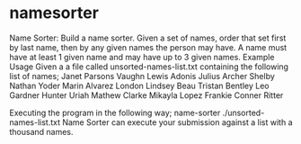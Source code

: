 # namesorter
Name Sorter:
Build a name sorter. Given a set of names, order that set first by last name, then by any given names the person may have. A name must have at least 1 given name and may have up to 3 given names.
Example Usage
Given a a file called unsorted-names-list.txt containing the following list of names;
Janet Parsons 
Vaughn Lewis Adonis 
Julius Archer Shelby 
Nathan Yoder 
Marin Alvarez 
London Lindsey 
Beau Tristan Bentley 
Leo Gardner 
Hunter Uriah 
Mathew Clarke 
Mikayla Lopez 
Frankie Conner Ritter 

Executing the program in the following way;
name-sorter ./unsorted-names-list.txt 
Name Sorter can execute your submission against a list with a thousand names.
